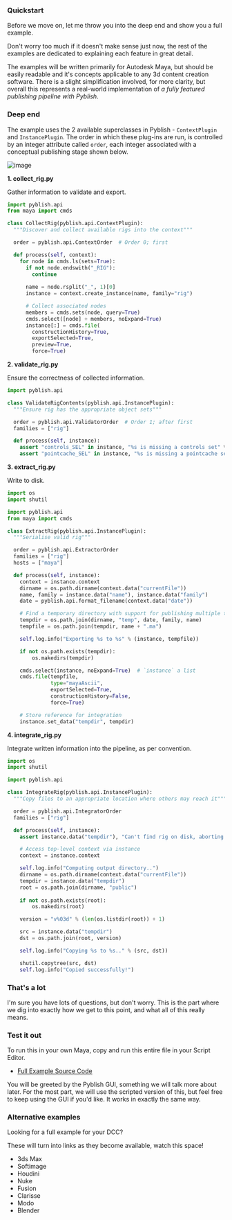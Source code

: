### Quickstart

Before we move on, let me throw you into the deep end and show you a full example.

Don't worry too much if it doesn't make sense just now, the rest of the examples are dedicated to explaining each feature in great detail.

The examples will be written primarily for Autodesk Maya, but should be easily readable and it's concepts applicable to any 3d content creation software. There is a slight simplification involved, for more clarity, but overall this represents a real-world implementation of *a fully featured publishing pipeline with Pyblish*.

### Deep end

The example uses the 2 available superclasses in Pyblish - `ContextPlugin` and `InstancePlugin`. The order in which these plug-ins are run, is controlled by an integer attribute called `order`, each integer associated with a conceptual publishing stage shown below.

![image](https://cloud.githubusercontent.com/assets/2152766/12515092/752725ea-c11e-11e5-923c-ace968721a38.png)

**1. collect_rig.py**

Gather information to validate and export.

```python
import pyblish.api
from maya import cmds

class CollectRig(pyblish.api.ContextPlugin):
  """Discover and collect available rigs into the context"""

  order = pyblish.api.ContextOrder  # Order 0; first

  def process(self, context):
    for node in cmds.ls(sets=True):
      if not node.endswith("_RIG"):
        continue
 
      name = node.rsplit("_", 1)[0]
      instance = context.create_instance(name, family="rig")

      # Collect associated nodes
      members = cmds.sets(node, query=True)
      cmds.select([node] + members, noExpand=True)
      instance[:] = cmds.file(
        constructionHistory=True,
        exportSelected=True,
        preview=True,
        force=True)
```

**2. validate_rig.py**

Ensure the correctness of collected information.

```python
import pyblish.api

class ValidateRigContents(pyblish.api.InstancePlugin):
  """Ensure rig has the appropriate object sets"""

  order = pyblish.api.ValidatorOrder  # Order 1; after first
  families = ["rig"]

  def process(self, instance):
    assert "controls_SEL" in instance, "%s is missing a controls set" % instance
    assert "pointcache_SEL" in instance, "%s is missing a pointcache set" % instance
```

**3. extract_rig.py**

Write to disk.

```python
import os
import shutil

import pyblish.api
from maya import cmds

class ExtractRig(pyblish.api.InstancePlugin):
  """Serialise valid rig"""

  order = pyblish.api.ExtractorOrder
  families = ["rig"]
  hosts = ["maya"]

  def process(self, instance):
    context = instance.context
    dirname = os.path.dirname(context.data("currentFile"))
    name, family = instance.data("name"), instance.data("family")
    date = pyblish.api.format_filename(context.data("date"))

    # Find a temporary directory with support for publishing multiple times.
    tempdir = os.path.join(dirname, "temp", date, family, name)
    tempfile = os.path.join(tempdir, name + ".ma")

    self.log.info("Exporting %s to %s" % (instance, tempfile))

    if not os.path.exists(tempdir):
        os.makedirs(tempdir)

    cmds.select(instance, noExpand=True)  # `instance` a list
    cmds.file(tempfile,
              type="mayaAscii",
              exportSelected=True,
              constructionHistory=False,
              force=True)

    # Store reference for integration
    instance.set_data("tempdir", tempdir)
```

**4. integrate_rig.py**

Integrate written information into the pipeline, as per convention.

```python
import os
import shutil

import pyblish.api

class IntegrateRig(pyblish.api.InstancePlugin):
  """Copy files to an appropriate location where others may reach it"""

  order = pyblish.api.IntegratorOrder
  families = ["rig"]

  def process(self, instance):
    assert instance.data("tempdir"), "Can't find rig on disk, aborting.."

    # Access top-level context via instance
    context = instance.context

    self.log.info("Computing output directory..")
    dirname = os.path.dirname(context.data("currentFile"))
    tempdir = instance.data("tempdir")
    root = os.path.join(dirname, "public")
    
    if not os.path.exists(root):
        os.makedirs(root)

    version = "v%03d" % (len(os.listdir(root)) + 1)

    src = instance.data("tempdir")
    dst = os.path.join(root, version)

    self.log.info("Copying %s to %s.." % (src, dst))

    shutil.copytree(src, dst)
    self.log.info("Copied successfully!")
```

### That's a lot

I'm sure you have lots of questions, but don't worry. This is the part where we dig into exactly how we get to this point, and what all of this really means.

### Test it out

To run this in your own Maya, copy and run this entire file in your Script Editor.

- [Full Example Source Code](https://gist.github.com/mottosso/43ae098312ef40b3f3c8)

You will be greeted by the Pyblish GUI, something we will talk more about later. For the most part, we will use the scripted version of this, but feel free to keep using the GUI if you'd like. It works in exactly the same way.

### Alternative examples

Looking for a full example for your DCC?

These will turn into links as they become available, watch this space!

- 3ds Max
- Softimage
- Houdini
- Nuke
- Fusion
- Clarisse
- Modo
- Blender